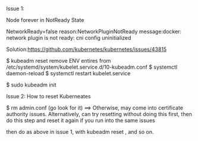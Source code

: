 Issue 1:

Node forever in NotReady State

NetworkReady=false reason:NetworkPluginNotReady message:docker: network plugin is not ready: cni config uninitialized

Solution:https://github.com/kubernetes/kubernetes/issues/43815

$ kubeadm reset
remove ENV entires from /etc/systemd/system/kubelet.service.d/10-kubeadm.conf
$ systemctl daemon-reload
$ systemctl restart kubelet.service

$ sudo kubeadm init

Issue 2: How to reset Kuberneates

$ rm admin.conf (go look for it)
==> Otherwise, may come into certificate authority issues. Alternatively, can try resetting without doing this first, then do this step and reset it again if you run into the same issues

then do as above in issue 1, with kubeadm reset , and so on.
